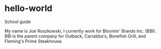 # hello-world
School guide

My name is Joe Roszkowski, I currently work for Bloomin' Brands Inc. (BBI). BBI is the parent company for Outback, Carrabba's, Bonefish Grill, and Fleming's Prime Steakhouse.
